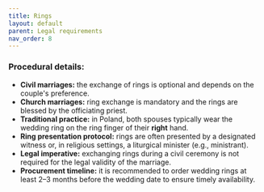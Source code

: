 ```yaml
---
title: Rings
layout: default
parent: Legal requirements
nav_order: 8
---
```

### Procedural details:

- **Civil marriages:** the exchange of rings is optional and depends on the couple's preference.
- **Church marriages:** ring exchange is mandatory and the rings are blessed by the officiating priest.
- **Traditional practice:** in Poland, both spouses typically wear the wedding ring on the ring finger of their **right** hand.
- **Ring presentation protocol:** rings are often presented by a designated witness or, in religious settings, a liturgical minister (e.g., ministrant).
- **Legal imperative:** exchanging rings during a civil ceremony is not required for the legal validity of the marriage.
- **Procurement timeline:** it is recommended to order wedding rings at least 2–3 months before the wedding date to ensure timely availability.